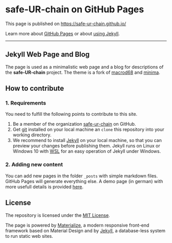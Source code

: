 # safe-UR-chain on GitHub Pages

This page is published on https://safe-ur-chain.github.io/

Learn more about
[GitHub Pages](https://pages.github.com/)
or about
[using Jekyll](https://help.github.com/en/articles/using-jekyll-as-a-static-site-generator-with-github-pages).

---

## Jekyll Web Page and Blog

The page is used as a minimalistic web page and a blog for descriptions of the **safe-UR-chain** project. 
The theme is a fork of [macrod68][1] and [minima][2].

## How to contribute

### 1. Requirements

You need to fulfill the following points to contribute to this site.

1. Be a member of the organization [safe-ur-chain](https://github.com/safe-UR-chain) on GitHub.
2. Get [git](https://git-scm.com/) installed on your local machine an `clone` this repository into your working directory.
3. We recommend to install [Jekyll](https://jekyllrb.com/) on your local machine, so that you can preview your changes before publishing them.
Jekyll runs on Linux or Windows 10 with [WSL](https://docs.microsoft.com/de-de/windows/wsl/install-win10) for an easy operation of Jekyll under Windows.

### 2. Adding new content

You can add new pages in the folder `_posts` with simple markdown files. GitHub Pages will generate everything else. A demo page (in german) with more usefull details is provided [here](https://safe-ur-chain.github.io/demo/).

## License

The repository is licensed under the [MIT License][3].

The page is powered by [Materialize][4], a modern responsive front-end framework based on Material Design and by [Jekyll][5], a database-less system to run static web sites.

[1]: https://github.com/macrod68/minima
[2]: https://github.com/jekyll/minima
[3]: https://github.com/sin-net/Pages/blob/master/LICENSE
[4]: http://materializecss.com/
[5]: http://jekyllrb.com

